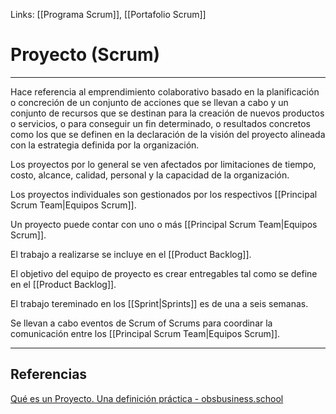 Links: [[Programa Scrum]], [[Portafolio Scrum]]

# Proyecto (Scrum)
---

Hace referencia al emprendimiento colaborativo basado en la planificación o concreción de un conjunto de acciones que se llevan a cabo y un conjunto de recursos que se destinan para la creación de nuevos productos o servicios, o para conseguir un fin determinado, o resultados concretos como los que se definen en la declaración de la visión del proyecto alineada con la estrategia definida por la organización.

Los proyectos por lo general se ven afectados por limitaciones de tiempo, costo, alcance, calidad, personal y la capacidad de la organización.

Los proyectos individuales son gestionados por los respectivos [[Principal Scrum Team|Equipos Scrum]].

Un proyecto puede contar con uno o más [[Principal Scrum Team|Equipos Scrum]].

El trabajo a realizarse se incluye en el [[Product Backlog]].

El objetivo del equipo de proyecto es crear entregables tal como se define en el [[Product Backlog]].

El trabajo tereminado en los [[Sprint|Sprints]] es de una a seis semanas.

Se llevan a cabo eventos de Scrum of Scrums para coordinar la comunicación entre los [[Principal Scrum Team|Equipos Scrum]].

---

## Referencias
[Qué es un Proyecto. Una definición práctica - obsbusiness.school](https://www.obsbusiness.school/blog/que-es-un-proyecto-una-definicion-practica)